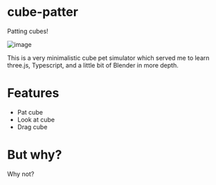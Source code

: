 # cube-patter

Patting cubes!

![image](https://user-images.githubusercontent.com/35064754/158008365-50d1f818-e64b-40ca-8e9f-dc514904e4b8.png)

This is a very minimalistic cube pet simulator which served me to learn three.js, Typescript, and a little bit of Blender in more depth.

# Features

* Pat cube
* Look at cube
* Drag cube

# But why?

Why not?
